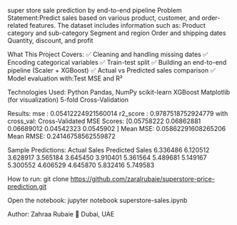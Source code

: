 super store sale prediction by end-to-end pipeline
Problem Statement:Predict sales based on various product, customer, and order-related features.
The dataset includes information such as:
Product category and sub-category
Segment and region
Order and shipping dates
Quantity, discount, and profit

What This Project Covers:
✅ Cleaning and handling missing dates
✅ Encoding categorical variables
✅ Train-test split
✅ Building an end-to-end pipeline (Scaler + XGBoost)
✅ Actual vs Predicted sales comparison
✅ Model evaluation with:Test MSE and R²

Technologies Used:
Python
Pandas, NumPy
scikit-learn
XGBoost
Matplotlib (for visualization)
5-fold Cross-Validation

Results:
mse : 0.05412224921560014
r2_score : 0.9787518752924779
with cross_val:
Cross-Validated MSE Scores: [0.05758222 0.06862881 0.06689012 0.04542323 0.0545902 ]
Mean MSE: 0.05862291608265206
Mean RMSE: 0.24146758562559872

Sample Predictions:
Actual Sales  Predicted Sales
6.336486         6.120512
3.628917         3.565184
3.645450         3.910401
5.361564         5.489681
5.149167         5.300552
4.606529         4.645870
5.832416         5.749583

How to run:
git clone https://github.com/zaralrubaie/superstore-price-prediction.git

Open the notebook:
jupyter notebook superstore-sales.ipynb


Author:
Zahraa Rubaie
📍 Dubai, UAE
